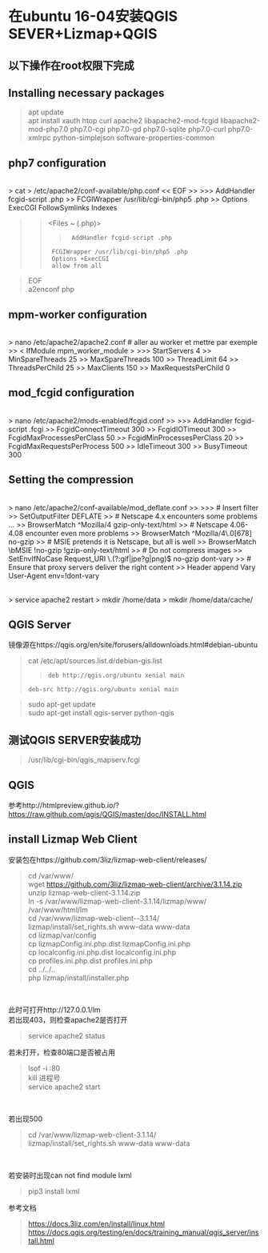 # 在ubuntu 16-04安装QGIS SEVER+Lizmap+QGIS
## 以下操作在root权限下完成
## Installing necessary packages ##
>apt update  
>apt install xauth htop curl apache2 libapache2-mod-fcgid libapache2-mod-php7.0 php7.0-cgi php7.0-gd php7.0-sqlite php7.0-curl php7.0-xmlrpc python-simplejson software-properties-common

## php7 configuration
<br>
> cat > /etc/apache2/conf-available/php.conf << EOF 
>> <Directory /usr/share> 
>>>      AddHandler fcgid-script .php  
>>      FCGIWrapper /usr/lib/cgi-bin/php5 .php  
>>      Options ExecCGI FollowSymlinks Indexes  

>></Directory >  

>> <Files ~ (\.php)>  
>>>      AddHandler fcgid-script .php  
>>      FCGIWrapper /usr/lib/cgi-bin/php5 .php  
>>      Options +ExecCGI  
>>      allow from all  

>> </Files >  

> EOF  
> a2enconf php
## mpm-worker configuration
<br>
> nano /etc/apache2/apache2.conf # aller au worker et mettre par exemple
>> < IfModule mpm_worker_module >
>>>      StartServers       4  
>>      MinSpareThreads    25  
>>      MaxSpareThreads    100  
>>      ThreadLimit          64  
>>      ThreadsPerChild      25  
>>      MaxClients        150  
>>      MaxRequestsPerChild   0  

>> </IfModule >

## mod_fcgid configuration
<br>
> nano /etc/apache2/mods-enabled/fcgid.conf
>> <IfModule mod_fcgid.c>
>>>      AddHandler    fcgid-script .fcgi  
>>      FcgidConnectTimeout 300  
>>      FcgidIOTimeout 300  
>>      FcgidMaxProcessesPerClass 50  
>>      FcgidMinProcessesPerClass 20  
>>      FcgidMaxRequestsPerProcess 500  
>>      IdleTimeout   300  
>>      BusyTimeout   300  

>> </IfModule >
## Setting the compression
<br>
> nano /etc/apache2/conf-available/mod_deflate.conf
>> <Location / >  
>>>        # Insert filter
>>        SetOutputFilter DEFLATE
>>        # Netscape 4.x encounters some problems ...
>>        BrowserMatch ^Mozilla/4 gzip-only-text/html
>>        # Netscape 4.06-4.08 encounter even more problems
>>        BrowserMatch ^Mozilla/4\.0[678] no-gzip
>>        # MSIE pretends it is Netscape, but all is well
>>        BrowserMatch \bMSIE !no-gzip !gzip-only-text/html
>>        # Do not compress images
>>        SetEnvIfNoCase Request_URI \.(?:gif|jpe?g|png)$ no-gzip dont-vary
>>        # Ensure that proxy servers deliver the right content
>>        Header append Vary User-Agent env=!dont-vary

>> </Location >
<br>
>         service apache2 restart  
>          mkdir /home/data  
>         mkdir /home/data/cache/

## QGIS Server
镜像源在https://qgis.org/en/site/forusers/alldownloads.html#debian-ubuntu
> cat /etc/apt/sources.list.d/debian-gis.list
>>     deb http://qgis.org/ubuntu xenial main  
>     deb-src http://qgis.org/ubuntu xenial main

> sudo apt-get update  
> sudo apt-get install qgis-server python-qgis
## 测试QGIS SERVER安装成功
> /usr/lib/cgi-bin/qgis_mapserv.fcgi

## QGIS
参考http://htmlpreview.github.io/?https://raw.github.com/qgis/QGIS/master/doc/INSTALL.html

## install Lizmap Web Client
安装包在https://github.com/3liz/lizmap-web-client/releases/
<br>
> cd /var/www/  
> wget https://github.com/3liz/lizmap-web-client/archive/3.1.14.zip  
> unzip lizmap-web-client-3.1.14.zip  
> ln -s /var/www/lizmap-web-client-3.1.14/lizmap/www/ /var/www/html/lm  
> cd /var/www/lizmap-web-client--3.1.14/  
> lizmap/install/set_rights.sh www-data www-data  
> cd lizmap/var/config  
> cp lizmapConfig.ini.php.dist lizmapConfig.ini.php  
> cp localconfig.ini.php.dist localconfig.ini.php  
> cp profiles.ini.php.dist profiles.ini.php  
> cd ../../..  
> php lizmap/install/installer.php  
<br>

此时可打开http://127.0.0.1/lm <br>
若出现403，则检查apache2是否打开 <br>
> service apache2 status

若未打开，检查80端口是否被占用 <br>
> lsof -i :80  
> kill 进程号  
> service apache2 start  
<br>

若出现500 <br>
> cd /var/www/lizmap-web-client-3.1.14/  
> lizmap/install/set_rights.sh www-data www-data
<br>

若安装时出现can not find module lxml <br>
> pip3 install lxml

参考文档<br>
> https://docs.3liz.com/en/install/linux.html  
> https://docs.qgis.org/testing/en/docs/training_manual/qgis_server/install.html
